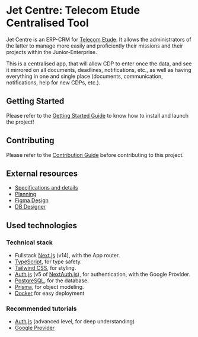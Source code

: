 # Jet Centre: Telecom Etude Centralised Tool

Jet Centre is an ERP-CRM for [Telecom Etude](https://telecom-etude.fr). It allows the administrators of the latter to manage more easily and proficiently their missions and their projects within the Junior-Enterprise.

This is a centralised app, that will allow CDP to enter once the data, and see it mirrored on all documents, deadlines, notifications, etc., as well as having everything in one and single place (documents, communication, notifications, help for new CDPs, etc.).

## Getting Started

Please refer to the [Getting Started Guide](/docs/GETTING_STARTED.md) to know how to install and launch the project!

## Contributing

Please refer to the [Contribution Guide](/docs/CONTRIBUTING.md) before contributing to this project.

## External resources

- [Specifications and details](https://docs.google.com/document/d/1CzvHDF7RaJH02KWRsCnQcQE092i8NNxbOPfbOsbXEHg/edit?usp=sharing)
- [Planning](https://github.com/Telecom-Etude/jet-centre/milestones)
- [Figma Design](https://www.figma.com/design/3MOoUXn1fM81b36aXTMpKJ/Telecom-Etude-Centralized-Tool?node-id=0-1&t=yhJvmaIEMpC5kIlt-1)
- [DB Designer](https://dbdesigner.page.link/URRwLbFdp8r9qiiF6)

## Used technologies

### Technical stack

- Fullstack [Next.js](https://nextjs.org/) (v14), with the App router.
- [TypeScript](https://www.typescriptlang.org/), for type safety.
- [Tailwind CSS](https://tailwindcss.com/), for styling.
- [Auth.js](https://authjs.dev/) (v5 of [NextAuth.js](https://next-auth.js.org/)), for authentication, with the Google Provider.
- [PostgreSQL](https://www.postgresql.org/), for the database.
- [Prisma](https://www.prisma.io/), for object modeling.
- [Docker](https://www.docker.com/) for easy deployment

### Recommended tutorials

- [Auth.js](https://www.youtube.com/watch?v=1MTyCvS05V4) (advanced level, for deep understanding)
- [Google Provider](https://www.youtube.com/watch?v=Rs8018RO5YQ)
